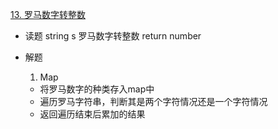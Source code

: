 [13. 罗马数字转整数](https://leetcode-cn.com/problems/roman-to-integer/)

- 读题
  string s
  罗马数字转整数
  return number
   
- 解题
  1. Map
    - 将罗马数字的种类存入map中
    - 遍历罗马字符串，判断其是两个字符情况还是一个字符情况
    - 返回遍历结束后累加的结果